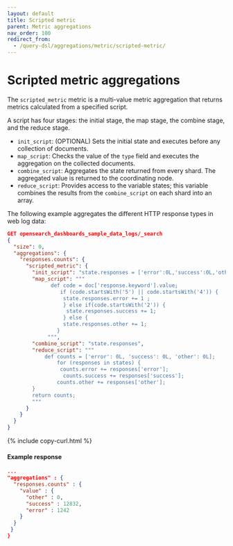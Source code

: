 ```yaml
---
layout: default
title: Scripted metric
parent: Metric aggregations
nav_order: 100
redirect_from:
  - /query-dsl/aggregations/metric/scripted-metric/
---
```


# Scripted metric aggregations

The `scripted_metric` metric is a multi-value metric aggregation that returns metrics calculated from a specified script.

A script has four stages: the initial stage, the map stage, the combine stage, and the reduce stage.

* `init_script`: (OPTIONAL) Sets the initial state and executes before any collection of documents.
* `map_script`: Checks the value of the `type` field and executes the aggregation on the collected documents.
* `combine_script`: Aggregates the state returned from every shard. The aggregated value is returned to the coordinating node.
* `reduce_script`: Provides access to the variable states; this variable combines the results from the `combine_script` on each shard into an array.

The following example aggregates the different HTTP response types in web log data:

```json
GET opensearch_dashboards_sample_data_logs/_search
{
  "size": 0,
  "aggregations": {
    "responses.counts": {
      "scripted_metric": {
        "init_script": "state.responses = ['error':0L,'success':0L,'other':0L]",
        "map_script": """
              def code = doc['response.keyword'].value;
                 if (code.startsWith('5') || code.startsWith('4')) {
                  state.responses.error += 1 ;
                  } else if(code.startsWith('2')) {
                   state.responses.success += 1;
                  } else {
                  state.responses.other += 1;
                }
             """,
        "combine_script": "state.responses",
        "reduce_script": """
            def counts = ['error': 0L, 'success': 0L, 'other': 0L];
                for (responses in states) {
                 counts.error += responses['error'];
                  counts.success += responses['success'];
                counts.other += responses['other'];
        }
        return counts;
        """
      }
    }
  }
}
```
{% include copy-curl.html %}

#### Example response

```json
...
"aggregations" : {
  "responses.counts" : {
    "value" : {
      "other" : 0,
      "success" : 12832,
      "error" : 1242
    }
  }
 }
}
```
